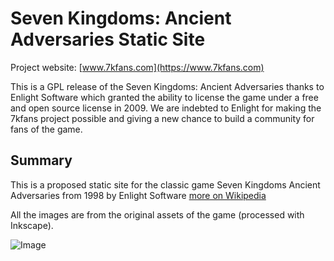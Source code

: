 # Seven Kingdoms: Ancient Adversaries Static Site

Project website: [www.7kfans.com](https://www.7kfans.com)


This is a GPL release of the Seven Kingdoms: Ancient Adversaries thanks to
Enlight Software which granted the ability to license the game under a
free and open source license in 2009. We are indebted to Enlight for making the 7kfans
project possible and giving a new chance to build a community for fans
of the game.


## Summary
This is a proposed static site for the classic game Seven Kingdoms Ancient Adversaries from 1998 by Enlight Software
[more on Wikipedia](https://en.wikipedia.org/wiki/Seven_Kingdoms_(video_game))

All the images are from the original assets of the game (processed with Inkscape).

![Image](https://github.com/lennyhans/7kaa-static-site/raw/main/screenshot.jpg)